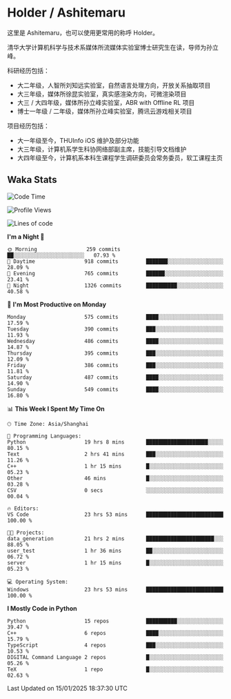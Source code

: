 # Holder / Ashitemaru

这里是 Ashitemaru，也可以使用更常用的称呼 Holder。

清华大学计算机科学与技术系媒体所流媒体实验室博士研究生在读，导师为孙立峰。

科研经历包括：

- 大二年级，人智所刘知远实验室，自然语言处理方向，开放关系抽取项目
- 大三年级，媒体所徐昆实验室，真实感渲染方向，可微渲染项目
- 大三 / 大四年级，媒体所孙立峰实验室，ABR with Offline RL 项目
- 博士一年级 / 二年级，媒体所孙立峰实验室，腾讯云游戏相关项目

项目经历包括：

- 大一年级至今，THUInfo iOS 维护及部分功能
- 大三年级，计算机系学生科协网络部副主席，技能引导文档维护
- 大四年级至今，计算机系本科生课程学生调研委员会常务委员，软工课程主页

## Waka Stats

<!--START_SECTION:waka-->
![Code Time](http://img.shields.io/badge/Code%20Time-1%2C239%20hrs%2010%20mins-blue)

![Profile Views](http://img.shields.io/badge/Profile%20Views-1-blue)

![Lines of code](https://img.shields.io/badge/From%20Hello%20World%20I%27ve%20Written-2.9%20million%20lines%20of%20code-blue)

**I'm a Night 🦉** 

```text
🌞 Morning                259 commits         ██░░░░░░░░░░░░░░░░░░░░░░░   07.93 % 
🌆 Daytime                918 commits         ███████░░░░░░░░░░░░░░░░░░   28.09 % 
🌃 Evening                765 commits         ██████░░░░░░░░░░░░░░░░░░░   23.41 % 
🌙 Night                  1326 commits        ██████████░░░░░░░░░░░░░░░   40.58 % 
```
📅 **I'm Most Productive on Monday** 

```text
Monday                   575 commits         ████░░░░░░░░░░░░░░░░░░░░░   17.59 % 
Tuesday                  390 commits         ███░░░░░░░░░░░░░░░░░░░░░░   11.93 % 
Wednesday                486 commits         ████░░░░░░░░░░░░░░░░░░░░░   14.87 % 
Thursday                 395 commits         ███░░░░░░░░░░░░░░░░░░░░░░   12.09 % 
Friday                   386 commits         ███░░░░░░░░░░░░░░░░░░░░░░   11.81 % 
Saturday                 487 commits         ████░░░░░░░░░░░░░░░░░░░░░   14.90 % 
Sunday                   549 commits         ████░░░░░░░░░░░░░░░░░░░░░   16.80 % 
```


📊 **This Week I Spent My Time On** 

```text
🕑︎ Time Zone: Asia/Shanghai

💬 Programming Languages: 
Python                   19 hrs 8 mins       ████████████████████░░░░░   80.15 % 
Text                     2 hrs 41 mins       ███░░░░░░░░░░░░░░░░░░░░░░   11.26 % 
C++                      1 hr 15 mins        █░░░░░░░░░░░░░░░░░░░░░░░░   05.23 % 
Other                    46 mins             █░░░░░░░░░░░░░░░░░░░░░░░░   03.28 % 
CSV                      0 secs              ░░░░░░░░░░░░░░░░░░░░░░░░░   00.04 % 

🔥 Editors: 
VS Code                  23 hrs 53 mins      █████████████████████████   100.00 % 

🐱‍💻 Projects: 
data_generation          21 hrs 2 mins       ██████████████████████░░░   88.05 % 
user_test                1 hr 36 mins        ██░░░░░░░░░░░░░░░░░░░░░░░   06.72 % 
server                   1 hr 15 mins        █░░░░░░░░░░░░░░░░░░░░░░░░   05.23 % 

💻 Operating System: 
Windows                  23 hrs 53 mins      █████████████████████████   100.00 % 
```

**I Mostly Code in Python** 

```text
Python                   15 repos            ██████████░░░░░░░░░░░░░░░   39.47 % 
C++                      6 repos             ████░░░░░░░░░░░░░░░░░░░░░   15.79 % 
TypeScript               4 repos             ███░░░░░░░░░░░░░░░░░░░░░░   10.53 % 
DIGITAL Command Language 2 repos             █░░░░░░░░░░░░░░░░░░░░░░░░   05.26 % 
TeX                      1 repo              █░░░░░░░░░░░░░░░░░░░░░░░░   02.63 % 
```




 Last Updated on 15/01/2025 18:37:30 UTC
<!--END_SECTION:waka-->

<!--
**Ashitemaru/Ashitemaru** is a ✨ _special_ ✨ repository because its `README.md` (this file) appears on your GitHub profile.

Here are some ideas to get you started:

- 🔭 I’m currently working on ...
- 🌱 I’m currently learning ...
- 👯 I’m looking to collaborate on ...
- 🤔 I’m looking for help with ...
- 💬 Ask me about ...
- 📫 How to reach me: ...
- 😄 Pronouns: ...
- ⚡ Fun fact: ...
-->
